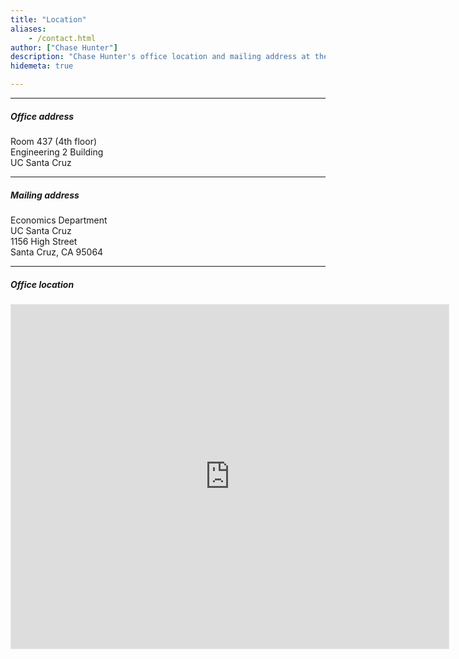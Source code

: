```yaml
---
title: "Location"
aliases:
    - /contact.html
author: ["Chase Hunter"]
description: "Chase Hunter's office location and mailing address at the University of California, Santa Cruz."
hidemeta: true

---
```


---

##### Office address

Room 437 (4th floor)  
Engineering 2 Building  
UC Santa Cruz

---

##### Mailing address

Economics Department  
UC Santa Cruz  
1156 High Street  
Santa Cruz, CA 95064

---

##### Office location

<iframe
  src="https://www.google.com/maps/embed?pb=!1m18!1m12!1m3!1d3186.3696636040813!2d-122.06581738842497!3d37.000976556239884!2m3!1f0!2f0!3f0!3m2!1i1024!2i768!4f13.1!3m3!1m2!1s0x808e4174e51cfedb%3A0x5ec352acda2725ee!2sEngineering%202%2C%201156%20High%20St%2C%20Santa%20Cruz%2C%20CA%2095064%2C%20USA!5e0!3m2!1sen!2sin!4v1743742443327!5m2!1sen!2sin"
  width="700"
  height="550"
  style="border:1px solid rgb(230, 230, 230);"
  allowfullscreen
  loading="lazy">
</iframe>